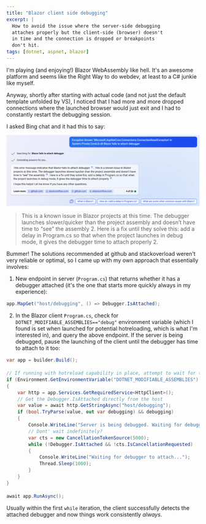 ```yaml
---
title: "Blazor client side debugging"
excerpt: |
  How to avoid the issue where the server-side debugging 
  attaches properly but the client-side (browser) doesn't 
  in time and the connection is dropped or breakpoints 
  don't hit.
tags: [dotnet, aspnet, blazor]
---
```


I'm playing (and enjoying!) Blazor WebAssembly like hell. 
It's an awesome platform and seems like the Right Way to 
do webdev, at least to a C# junkie like myself.

Anyway, shortly after starting with actual code (and not 
just the default template unfolded by VS), I noticed that 
I had more and more dropped connections where the launched 
browser would just exit and I had to constantly restart the 
debugging session. 

I asked Bing chat and it had this to say:

![Bing chat says it's a known issue](/img/blazor-debugging-bing.png)

> This is a known issue in Blazor projects at this time. The debugger launches slower/quicker than the project assembly and doesn’t have time to “see” the assembly 2. Here is a fix until they solve this: add a delay in Program.cs so that when the project launches in debug mode, it gives the debugger time to attach properly 2.

Bummer! The solutions recommended at github and stackoverload 
weren't very reliable or optimal, so I came up with my own 
approach that essentially involves:

1. New endpoint in server (`Program.cs`) that returns whether it has 
   a debugger attached (it's the one that starts more quickly 
   always in my experience):

  ```csharp
  app.MapGet("host/debugging", () => Debugger.IsAttached);
  ```

2. In the Blazor client `Program.cs`, check for 
   `DOTNET_MODIFIABLE_ASSEMBLIES=="debug"` environment variable 
   (which I found is set when launched for potential hotreloading, 
   which is what I'm interested in), and query the above endpoint. 
   If the server is being debugged, pause the launching of the 
   client until the debugger has time to attach to it too:

  ```csharp
  var app = builder.Build();

  // If running with hotreload capability in place, attempt to wait for the debugger to attach.
  if (Environment.GetEnvironmentVariable("DOTNET_MODIFIABLE_ASSEMBLIES") == "debug")
  {
      var http = app.Services.GetRequiredService<HttpClient>();
      // Get the Debugger.IsAttached directly from the host
      var value = await http.GetStringAsync("host/debugging");
      if (bool.TryParse(value, out var debugging) && debugging)
      {
          Console.WriteLine("Server is being debugged. Waiting for debugger to attach to client too...");
          // Dont' wait indefinitely?
          var cts = new CancellationTokenSource(5000);
          while (!Debugger.IsAttached && !cts.IsCancellationRequested)
          {
              Console.WriteLine("Waiting for debugger to attach...");
              Thread.Sleep(1000);
          }
      }
  }

  await app.RunAsync();
  ```

Usually within the first `while` iteration, the client successfully 
detects the attached debugger and now things work consistently 
*always*.


